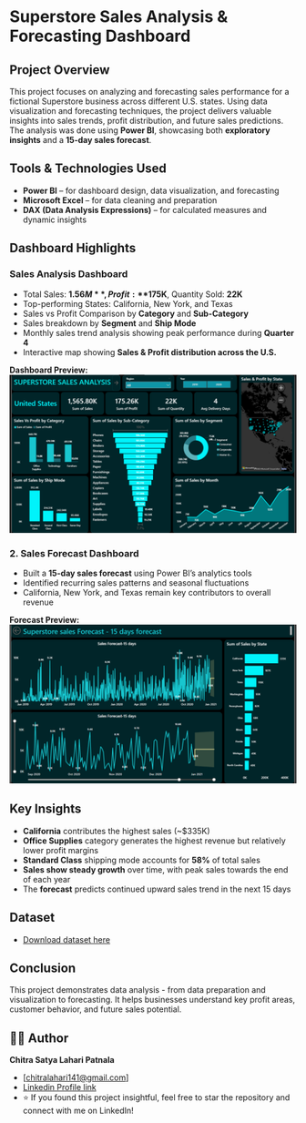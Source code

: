 #  Superstore Sales Analysis & Forecasting Dashboard

##  Project Overview
This project focuses on analyzing and forecasting sales performance for a fictional Superstore business across different U.S. states. Using data visualization and forecasting techniques, the project delivers valuable insights into sales trends, profit distribution, and future sales predictions.
The analysis was done using **Power BI**, showcasing both **exploratory insights** and a **15-day sales forecast**.



## Tools & Technologies Used
- **Power BI** – for dashboard design, data visualization, and forecasting  
- **Microsoft Excel** – for data cleaning and preparation  
- **DAX (Data Analysis Expressions)** – for calculated measures and dynamic insights  



## Dashboard Highlights

### **Sales Analysis Dashboard**
- Total Sales: **$1.56M**, Profit: **$175K**, Quantity Sold: **22K**
- Top-performing States: California, New York, and Texas
- Sales vs Profit Comparison by **Category** and **Sub-Category**
- Sales breakdown by **Segment** and **Ship Mode**
- Monthly sales trend analysis showing peak performance during **Quarter 4**
- Interactive map showing **Sales & Profit distribution across the U.S.**

 **Dashboard Preview:**  
![Superstore Sales Analysis](https://github.com/ChitraSatyaLahariPatnala/Super-Store-Sales-Analysis-Forecasting-Project/blob/main/sales%20analysis%20dashboard.png)



### **2. Sales Forecast Dashboard**
- Built a **15-day sales forecast** using Power BI’s analytics tools
- Identified recurring sales patterns and seasonal fluctuations  
- California, New York, and Texas remain key contributors to overall revenue  

 **Forecast Preview:**  
![Sales Forecast 15 Days](https://github.com/ChitraSatyaLahariPatnala/Super-Store-Sales-Analysis-Forecasting-Project/blob/main/sales%20forecast%20dashboard.png)



## Key Insights
- **California** contributes the highest sales (~$335K)  
- **Office Supplies** category generates the highest revenue but relatively lower profit margins  
- **Standard Class** shipping mode accounts for **58%** of total sales  
- **Sales show steady growth** over time, with peak sales towards the end of each year  
- The **forecast** predicts continued upward sales trend in the next 15 days  


## Dataset 
- [Download dataset here](https://github.com/ChitraSatyaLahariPatnala/Super-Store-Sales-Analysis-Forecasting-Project/blob/main/SuperStore_Sales_Dataset.csv)


##  Conclusion
This project demonstrates data analysis - from data preparation and visualization to forecasting. It helps businesses understand key profit areas, customer behavior, and future sales potential.


## 👩‍💻 Author
**Chitra Satya Lahari Patnala**  
- [chitralahari141@gmail.com]
- [Linkedin Profile link](https://www.linkedin.com/in/chitra-satya-lahari-patnala-1a0460378/)
- ⭐ If you found this project insightful, feel free to star the repository and connect with me on LinkedIn!
